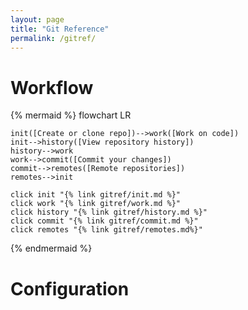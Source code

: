 ```yaml
---
layout: page
title: "Git Reference"
permalink: /gitref/
---
```


# Workflow

[comment]: <> (TODO: Once you build out the content may want to sue the subgraph option to make more granular pages.)

{% mermaid %}
 flowchart LR

    init([Create or clone repo])-->work([Work on code])
    init-->history([View repository history])
    history-->work
    work-->commit([Commit your changes])
    commit-->remotes([Remote repositories])
    remotes-->init

    click init "{% link gitref/init.md %}"
    click work "{% link gitref/work.md %}"
    click history "{% link gitref/history.md %}"
    click commit "{% link gitref/commit.md %}"
    click remotes "{% link gitref/remotes.md%}"
{% endmermaid %}

[comment]: <> (TODO: May want to add some quick links so that someone who does not know whic mermaid bubble to look to can jump to info.)

# Configuration
[comment]: <> (TODO: Need to fill out this section.)